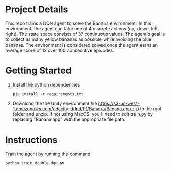 # Project Details
This repo trains a DQN agent to solve the Banana environment. In this environment, 
the agent can take one of 4 discrete actions (up, down, left, right). The state space consists of 37 continuous values. The agent's goal is to collect as many yellow bananas as possible while avoiding the blue bananas. The environment is considered solved once the agent earns an average score of 13 over 100 consecutive episodes. 

# Getting Started

1. Install the python dependencies
   ```
   pip install -r requirements.txt
   ```

2. Download the the Unity environment file https://s3-us-west-1.amazonaws.com/udacity-drlnd/P1/Banana/Banana.app.zip to the root folder and unzip. If not using MacOS, you'll need to edit train.py by replacing "Banana.app" with the appropriate file path. 


# Instructions
Train the agent by running the command
```
python train_double_dqn.py
```